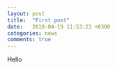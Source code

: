 ```yaml
---
layout: post
title:  "First post"
date:   2018-04-19 11:53:23 +0300
categories: news
comments: true
---
```


Hello
